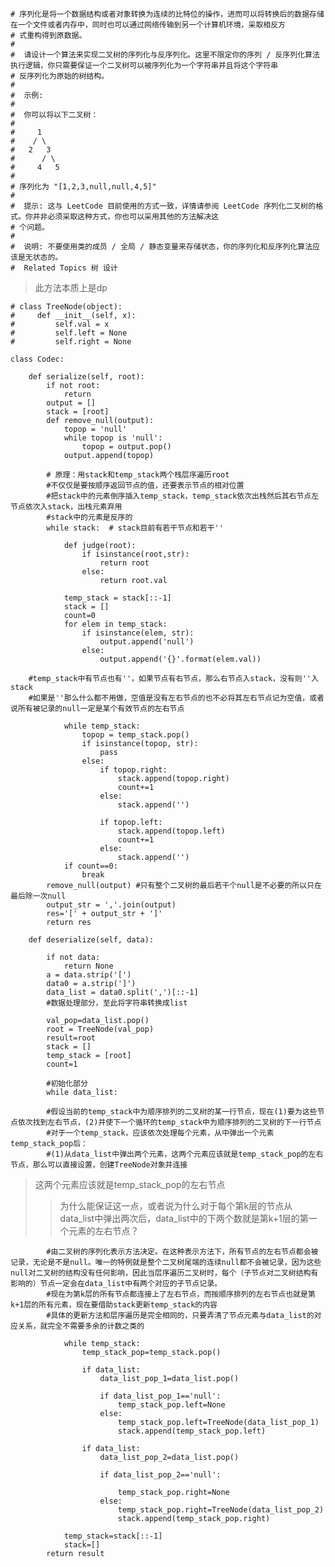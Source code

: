     # 序列化是将一个数据结构或者对象转换为连续的比特位的操作，进而可以将转换后的数据存储在一个文件或者内存中，同时也可以通过网络传输到另一个计算机环境，采取相反方
    # 式重构得到原数据。 
    # 
    #  请设计一个算法来实现二叉树的序列化与反序列化。这里不限定你的序列 / 反序列化算法执行逻辑，你只需要保证一个二叉树可以被序列化为一个字符串并且将这个字符串
    # 反序列化为原始的树结构。 
    # 
    #  示例: 
    # 
    #  你可以将以下二叉树：
    # 
    #     1
    #    / \
    #   2   3
    #      / \
    #     4   5
    # 
    # 序列化为 "[1,2,3,null,null,4,5]" 
    # 
    #  提示: 这与 LeetCode 目前使用的方式一致，详情请参阅 LeetCode 序列化二叉树的格式。你并非必须采取这种方式，你也可以采用其他的方法解决这
    # 个问题。 
    # 
    #  说明: 不要使用类的成员 / 全局 / 静态变量来存储状态，你的序列化和反序列化算法应该是无状态的。 
    #  Related Topics 树 设计 
>此方法本质上是dp

    # class TreeNode(object):
    #     def __init__(self, x):
    #         self.val = x
    #         self.left = None
    #         self.right = None

    class Codec:

        def serialize(self, root):
            if not root:
                return
            output = []
            stack = [root]
            def remove_null(output):
                topop = 'null'
                while topop is 'null':
                    topop = output.pop()
                output.append(topop)

            # 原理：用stack和temp_stack两个栈层序遍历root
            #不仅仅是要按顺序返回节点的值，还要表示节点的相对位置
            #把stack中的元素倒序插入temp_stack，temp_stack依次出栈然后其右节点左节点依次入stack，出栈元素弃用
            #stack中的元素是反序的
            while stack:  # stack目前有若干节点和若干''

                def judge(root):
                    if isinstance(root,str):
                        return root
                    else:
                        return root.val

                temp_stack = stack[::-1]
                stack = []
                count=0
                for elem in temp_stack:
                    if isinstance(elem, str):
                        output.append('null')
                    else:
                        output.append('{}'.format(elem.val))

        #temp_stack中有节点也有''，如果节点有右节点，那么右节点入stack，没有则''入stack
        #如果是''那么什么都不用做，空值是没有左右节点的也不必将其左右节点记为空值，或者说所有被记录的null一定是某个有效节点的左右节点

                while temp_stack:
                    topop = temp_stack.pop()
                    if isinstance(topop, str):
                        pass
                    else:
                        if topop.right:
                            stack.append(topop.right)
                            count+=1
                        else:
                            stack.append('')

                        if topop.left:
                            stack.append(topop.left)
                            count+=1
                        else:
                            stack.append('')
                if count==0:
                    break
            remove_null(output) #只有整个二叉树的最后若干个null是不必要的所以只在最后除一次null
            output_str = ','.join(output)
            res='[' + output_str + ']'
            return res

        def deserialize(self, data):

            if not data:
                return None
            a = data.strip('[')
            data0 = a.strip(']')
            data_list = data0.split(',')[::-1]
            #数据处理部分，至此将字符串转换成list

            val_pop=data_list.pop()
            root = TreeNode(val_pop)
            result=root
            stack = []
            temp_stack = [root]
            count=1

            #初始化部分
            while data_list:
            
            #假设当前的temp_stack中为顺序排列的二叉树的某一行节点，现在(1)要为这些节点依次找到左右节点，(2)并使下一个循环的temp_stack中为顺序排列的二叉树的下一行节点
            #对于一个temp_stack，应该依次处理每个元素，从中弹出一个元素temp_stack_pop后：
            #(1)从data_list中弹出两个元素，这两个元素应该就是temp_stack_pop的左右节点，那么可以直接设置，创建TreeNode对象并连接
>这两个元素应该就是temp_stack_pop的左右节点
>>为什么能保证这一点，或者说为什么对于每个第k层的节点从data_list中弹出两次后，data_list中的下两个数就是第k+1层的第一个元素的左右节点？
                
            #由二叉树的序列化表示方法决定。在这种表示方法下，所有节点的左右节点都会被记录，无论是不是null。唯一的特例就是整个二叉树尾端的连续null都不会被记录，因为这些null对二叉树的结构没有任何影响，因此当层序遍历二叉树时，每个（子节点对二叉树结构有影响的）节点一定会在data_list中有两个对应的子节点记录。
            #现在为第k层的所有节点都连接上了左右节点，而按顺序排列的左右节点也就是第k+1层的所有元素，现在要借助stack更新temp_stack的内容
            #具体的更新方法和层序遍历是完全相同的，只要弄清了节点元素与data_list的对应关系，就完全不需要多余的计数之类的

                while temp_stack:
                    temp_stack_pop=temp_stack.pop()

                    if data_list:
                        data_list_pop_1=data_list.pop()
                        
                        if data_list_pop_1=='null':
                            temp_stack_pop.left=None
                        else:
                            temp_stack_pop.left=TreeNode(data_list_pop_1)
                            stack.append(temp_stack_pop.left)
                            
                    if data_list:
                        data_list_pop_2=data_list.pop()
                        
                        if data_list_pop_2=='null':

                            temp_stack_pop.right=None
                        else:
                            temp_stack_pop.right=TreeNode(data_list_pop_2)
                            stack.append(temp_stack_pop.right)

                temp_stack=stack[::-1]
                stack=[]
            return result










